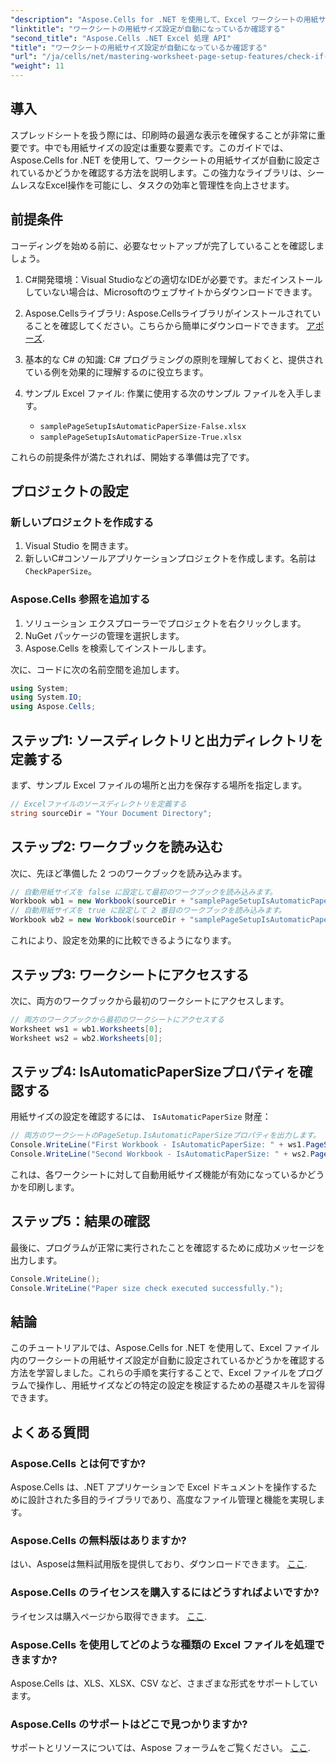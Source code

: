 ```yaml
---
"description": "Aspose.Cells for .NET を使用して、Excel ワークシートの用紙サイズ設定を効率的に管理および検証する方法を学びましょう。この包括的なガイドでは、ステップバイステップで手順を説明します。"
"linktitle": "ワークシートの用紙サイズ設定が自動になっているか確認する"
"second_title": "Aspose.Cells .NET Excel 処理 API"
"title": "ワークシートの用紙サイズ設定が自動になっているか確認する"
"url": "/ja/cells/net/mastering-worksheet-page-setup-features/check-if-paper-size-settings/"
"weight": 11
---
```


## 導入

スプレッドシートを扱う際には、印刷時の最適な表示を確保することが非常に重要です。中でも用紙サイズの設定は重要な要素です。このガイドでは、Aspose.Cells for .NET を使用して、ワークシートの用紙サイズが自動に設定されているかどうかを確認する方法を説明します。この強力なライブラリは、シームレスなExcel操作を可能にし、タスクの効率と管理性を向上させます。

## 前提条件
コーディングを始める前に、必要なセットアップが完了していることを確認しましょう。

1. C#開発環境：Visual Studioなどの適切なIDEが必要です。まだインストールしていない場合は、Microsoftのウェブサイトからダウンロードできます。
   
2. Aspose.Cellsライブラリ: Aspose.Cellsライブラリがインストールされていることを確認してください。こちらから簡単にダウンロードできます。 [アポーズ](https://releases。aspose.com/cells/net/).

3. 基本的な C# の知識: C# プログラミングの原則を理解しておくと、提供されている例を効果的に理解するのに役立ちます。

4. サンプル Excel ファイル: 作業に使用する次のサンプル ファイルを入手します。
   - `samplePageSetupIsAutomaticPaperSize-False.xlsx`
   - `samplePageSetupIsAutomaticPaperSize-True.xlsx`

これらの前提条件が満たされれば、開始する準備は完了です。

## プロジェクトの設定

### 新しいプロジェクトを作成する
1. Visual Studio を開きます。
2. 新しいC#コンソールアプリケーションプロジェクトを作成します。名前は `CheckPaperSize`。

### Aspose.Cells 参照を追加する
1. ソリューション エクスプローラーでプロジェクトを右クリックします。
2. NuGet パッケージの管理を選択します。
3. Aspose.Cells を検索してインストールします。

次に、コードに次の名前空間を追加します。

```csharp
using System;
using System.IO;
using Aspose.Cells;
```

## ステップ1: ソースディレクトリと出力ディレクトリを定義する
まず、サンプル Excel ファイルの場所と出力を保存する場所を指定します。
```csharp
// Excelファイルのソースディレクトリを定義する
string sourceDir = "Your Document Directory";
```

## ステップ2: ワークブックを読み込む
次に、先ほど準備した 2 つのワークブックを読み込みます。
```csharp
// 自動用紙サイズを false に設定して最初のワークブックを読み込みます。
Workbook wb1 = new Workbook(sourceDir + "samplePageSetupIsAutomaticPaperSize-False.xlsx");
// 自動用紙サイズを true に設定して 2 番目のワークブックを読み込みます。
Workbook wb2 = new Workbook(sourceDir + "samplePageSetupIsAutomaticPaperSize-True.xlsx");
```
これにより、設定を効果的に比較できるようになります。

## ステップ3: ワークシートにアクセスする
次に、両方のワークブックから最初のワークシートにアクセスします。
```csharp
// 両方のワークブックから最初のワークシートにアクセスする
Worksheet ws1 = wb1.Worksheets[0];
Worksheet ws2 = wb2.Worksheets[0];
```

## ステップ4: IsAutomaticPaperSizeプロパティを確認する
用紙サイズの設定を確認するには、 `IsAutomaticPaperSize` 財産：
```csharp
// 両方のワークシートのPageSetup.IsAutomaticPaperSizeプロパティを出力します。
Console.WriteLine("First Workbook - IsAutomaticPaperSize: " + ws1.PageSetup.IsAutomaticPaperSize);
Console.WriteLine("Second Workbook - IsAutomaticPaperSize: " + ws2.PageSetup.IsAutomaticPaperSize);
```
これは、各ワークシートに対して自動用紙サイズ機能が有効になっているかどうかを印刷します。

## ステップ5：結果の確認
最後に、プログラムが正常に実行されたことを確認するために成功メッセージを出力します。
```csharp
Console.WriteLine();
Console.WriteLine("Paper size check executed successfully.");
```

## 結論
このチュートリアルでは、Aspose.Cells for .NET を使用して、Excel ファイル内のワークシートの用紙サイズ設定が自動に設定されているかどうかを確認する方法を学習しました。これらの手順を実行することで、Excel ファイルをプログラムで操作し、用紙サイズなどの特定の設定を検証するための基礎スキルを習得できます。

## よくある質問

### Aspose.Cells とは何ですか?
Aspose.Cells は、.NET アプリケーションで Excel ドキュメントを操作するために設計された多目的ライブラリであり、高度なファイル管理と機能を実現します。

### Aspose.Cells の無料版はありますか?
はい、Asposeは無料試用版を提供しており、ダウンロードできます。 [ここ](https://releases。aspose.com/cells/net/).

### Aspose.Cells のライセンスを購入するにはどうすればよいですか?
ライセンスは購入ページから取得できます。 [ここ](https://purchase。aspose.com/buy).

### Aspose.Cells を使用してどのような種類の Excel ファイルを処理できますか?
Aspose.Cells は、XLS、XLSX、CSV など、さまざまな形式をサポートしています。

### Aspose.Cells のサポートはどこで見つかりますか?
サポートとリソースについては、Aspose フォーラムをご覧ください。 [ここ](https://forum。aspose.com/c/cells/9).